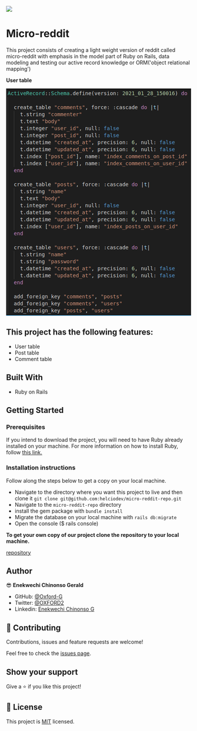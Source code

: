 ![](https://img.shields.io/badge/Microverse-blueviolet)


# Micro-reddit
This project consists of creating a light weight version of reddit called micro-reddit with emphasis in the model part of Ruby on Rails, data modeling and testing our active record knowledge or ORM('object relational mapping')

**User table**

![Schema layout](app/assets/images/schema.png)

## This project has the following features:

- User table
- Post table
- Comment table

## Built With

- Ruby on Rails

## Getting Started

### Prerequisites

If you intend to download the project, you will need to have Ruby already installed on your machine. For more information on how to install Ruby, follow [this link.](https://www.ruby-lang.org/en/downloads/)

### Installation instructions

Follow along the steps below to get a copy on your local machine.

- Navigate to the directory where you want this project to live and then clone it `git clone git@github.com:helciodev/micro-reddit-repo.git`
- Navigate to the `micro-reddit-repo` directory
- install the gem package with `bundle install`
- Migrate the database on your local machine with `rails db:migrate`
- Open the console ($ rails console)

**To get your own copy of our project clone the repository to your local machine.**

[repository](https://github.com/Oxford-G/micro-reddit.git)

## Author

😎 **Enekwechi Chinonso Gerald**

- GitHub: [@Oxford-G](https://github.com/Oxford-G)
- Twitter: [@OXFORD2](https://twitter.com/OXFOXD2)
- Linkedin: [Enekwechi Chinonso G](https://www.linkedin.com/in/chinonso-enekwechi)

## 🤝 Contributing

Contributions, issues and feature requests are welcome!

Feel free to check the [issues page](https://github.com/Oxford-G/micro-reddit/issues).

## Show your support

Give a ⭐️ if you like this project!


## 📝 License

This project is [MIT](./LICENSE) licensed.
